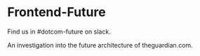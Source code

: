 # Frontend-Future

Find us in #dotcom-future on slack.

An investigation into the future architecture of theguardian.com.